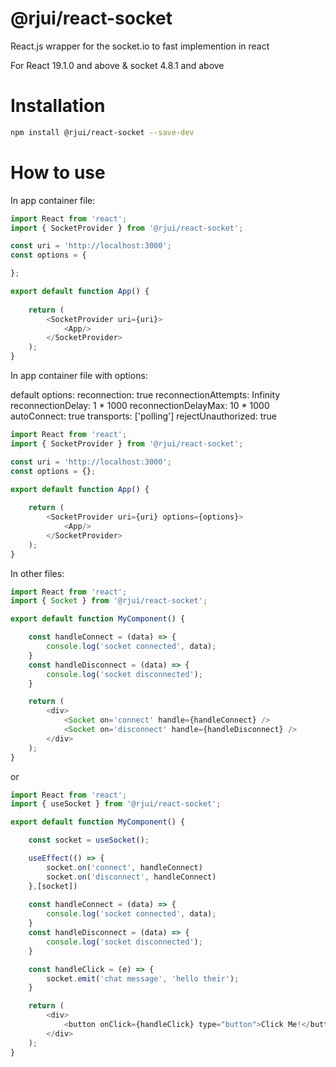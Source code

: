 # @rjui/react-socket


React.js wrapper for the socket.io to fast implemention in react

For React 19.1.0 and above & socket 4.8.1 and above
# Installation

```bash
npm install @rjui/react-socket --save-dev
```

# How to use

In app container file:

```js
import React from 'react';
import { SocketProvider } from '@rjui/react-socket';

const uri = 'http://localhost:3000';
const options = { 

};

export default function App() {
    
    return (
        <SocketProvider uri={uri}> 
            <App/>
        </SocketProvider>
    );
}
```

In app container file with options:

default options: 
reconnection: true
reconnectionAttempts: Infinity
reconnectionDelay: 1 * 1000
reconnectionDelayMax: 10 * 1000
autoConnect: true
transports: ['polling']
rejectUnauthorized: true 

```js
import React from 'react';
import { SocketProvider } from '@rjui/react-socket';

const uri = 'http://localhost:3000';
const options = {};

export default function App() {
    
    return (
        <SocketProvider uri={uri} options={options}> 
            <App/>
        </SocketProvider>
    );
}
```

In other files:

```js
import React from 'react';
import { Socket } from '@rjui/react-socket';

export default function MyComponent() {

    const handleConnect = (data) => {
        console.log('socket connected', data);
    }
    const handleDisconnect = (data) => {
        console.log('socket disconnected');
    }

    return (
        <div>
            <Socket on='connect' handle={handleConnect} />
            <Socket on='disconnect' handle={handleDisconnect} />
        </div>
    );
}

```
or
```js
import React from 'react';
import { useSocket } from '@rjui/react-socket';

export default function MyComponent() {

    const socket = useSocket();

    useEffect(() => {
        socket.on('connect', handleConnect)
        socket.on('disconnect', handleConnect)
    },[socket])
    
    const handleConnect = (data) => {
        console.log('socket connected', data);
    }
    const handleDisconnect = (data) => {
        console.log('socket disconnected');
    }

    const handleClick = (e) => {
        socket.emit('chat message', 'hello their');
    }

    return (
        <div>
            <button onClick={handleClick} type="button">Click Me!</button>
        </div>
    );
}

```